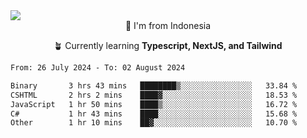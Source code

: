 
<img align = "center" src="https://readme-typing-svg.herokuapp.com?font=Fira+Code&size=25&pause=1000&color=00F713&center=true&vCenter=true&random=false&width=850&height=70&lines=Hi+There+%F0%9F%91%8B%2C+Im+Julian+Caesar;"/>
<br>

<div align = "center">
  📌 I'm from Indonesia
  
  🪴 Currently learning **Typescript, NextJS, and Tailwind**
</div>

<!--START_SECTION:waka-->

```txt
From: 26 July 2024 - To: 02 August 2024

Binary       3 hrs 43 mins   ████████▒░░░░░░░░░░░░░░░░   33.84 %
CSHTML       2 hrs 2 mins    ████▓░░░░░░░░░░░░░░░░░░░░   18.53 %
JavaScript   1 hr 50 mins    ████▒░░░░░░░░░░░░░░░░░░░░   16.72 %
C#           1 hr 43 mins    ████░░░░░░░░░░░░░░░░░░░░░   15.68 %
Other        1 hr 10 mins    ██▓░░░░░░░░░░░░░░░░░░░░░░   10.70 %
```

<!--END_SECTION:waka-->
